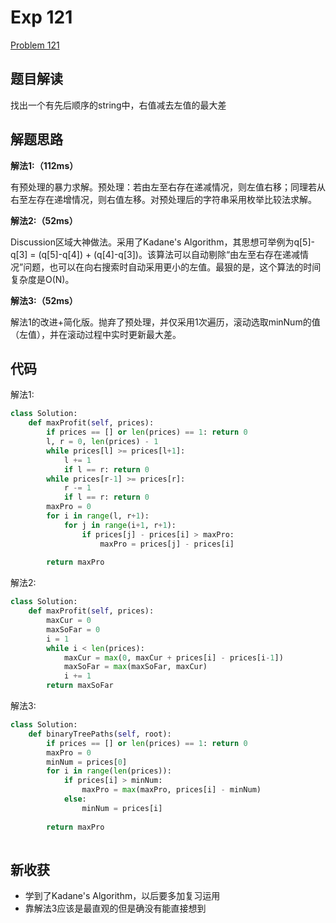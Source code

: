 # Exp 121

[Problem 121](https://leetcode.com/problems/best-time-to-buy-and-sell-stock/description/)

## 题目解读

找出一个有先后顺序的string中，右值减去左值的最大差

## 解题思路

**解法1:（112ms）**

有预处理的暴力求解。预处理：若由左至右存在递减情况，则左值右移；同理若从右至左存在递增情况，则右值左移。对预处理后的字符串采用枚举比较法求解。

**解法2:（52ms）**

Discussion区域大神做法。采用了Kadane's Algorithm，其思想可举例为q[5]-q[3] = (q[5]-q[4]) + (q[4]-q[3])。该算法可以自动剔除“由左至右存在递减情况”问题，也可以在向右搜索时自动采用更小的左值。最狠的是，这个算法的时间复杂度是O(N)。

**解法3:（52ms）**

解法1的改进+简化版。抛弃了预处理，并仅采用1次遍历，滚动选取minNum的值（左值），并在滚动过程中实时更新最大差。

## 代码

解法1:

```python
class Solution:
    def maxProfit(self, prices):
        if prices == [] or len(prices) == 1: return 0
        l, r = 0, len(prices) - 1
        while prices[l] >= prices[l+1]:
            l += 1
            if l == r: return 0
        while prices[r-1] >= prices[r]:
            r -= 1
            if l == r: return 0
        maxPro = 0
        for i in range(l, r+1):
            for j in range(i+1, r+1):
                if prices[j] - prices[i] > maxPro:
                    maxPro = prices[j] - prices[i]
                    
        return maxPro
```

解法2:

```python
class Solution:
    def maxProfit(self, prices):
        maxCur = 0
        maxSoFar = 0
        i = 1
        while i < len(prices):
            maxCur = max(0, maxCur + prices[i] - prices[i-1])
            maxSoFar = max(maxSoFar, maxCur)
            i += 1
        return maxSoFar
```

解法3:

```python
class Solution:
    def binaryTreePaths(self, root):
        if prices == [] or len(prices) == 1: return 0
        maxPro = 0
        minNum = prices[0]
        for i in range(len(prices)):
            if prices[i] > minNum:
                maxPro = max(maxPro, prices[i] - minNum)
            else:
                minNum = prices[i]
                    
        return maxPro
                
```



## 新收获

- 学到了Kadane's Algorithm，以后要多加复习运用
- 靠解法3应该是最直观的但是确没有能直接想到



